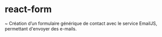 # react-form 

~ Création d’un formulaire générique de contact avec le service EmailJS, permettant d'envoyer des e-mails.

